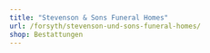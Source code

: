 ```yaml
---
title: "Stevenson & Sons Funeral Homes"
url: /forsyth/stevenson-und-sons-funeral-homes/
shop: Bestattungen
---
```

